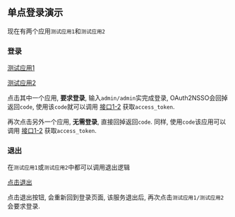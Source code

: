 ## 单点登录演示

现在有两个应用`测试应用1`和`测试应用2`

### 登录

[测试应用1](http://oauth2nssodemo.p.rutron.net/authorize?client_id=test_client_1&response_type=code&scope=all&state=xyz&redirect_uri=http://localhost:9093/cb)

[测试应用2](http://oauth2nssodemo.p.rutron.net/authorize?client_id=test_client_2&response_type=code&scope=all&state=xyz&redirect_uri=http://localhost:9094/cb)

点击其中一个应用, **要求登录**, 输入`admin/admin`实完成登录, OAuth2NSSO会回掉返回`code`, 使用该`code`就可以调用 [接口1-2](../README.md#1-2-%E4%BD%BF%E7%94%A8code%E4%BA%A4%E6%8D%A2token) 获取`access_token`.

再次点击另外一个应用, **无需登录**, 直接回掉返回`code`. 同样, 使用`code`该应用可以调用 [接口1-2](../README.md#1-2-%E4%BD%BF%E7%94%A8code%E4%BA%A4%E6%8D%A2token) 获取`access_token`.

### 退出

在`测试应用1`或`测试应用2`中都可以调用退出逻辑

[点击退出](http://oauth2nssodemo.p.rutron.net/logout?redirect_uri=http%3A%2F%2Foauth2nssodemo.p.rutron.net%2Fauthorize%3Fclient_id%3Dtest_client_1%26response_type%3Dtoken%26scope%3Dall%26state%3Dxyz%26redirect_uri%3Dhttp%3A%2F%2Flocalhost%3A9093%2Fcb)

点击退出按钮, 会重新回到登录页面, 该服务退出后, 再次点击`测试应用1/测试应用2`会要求登录.